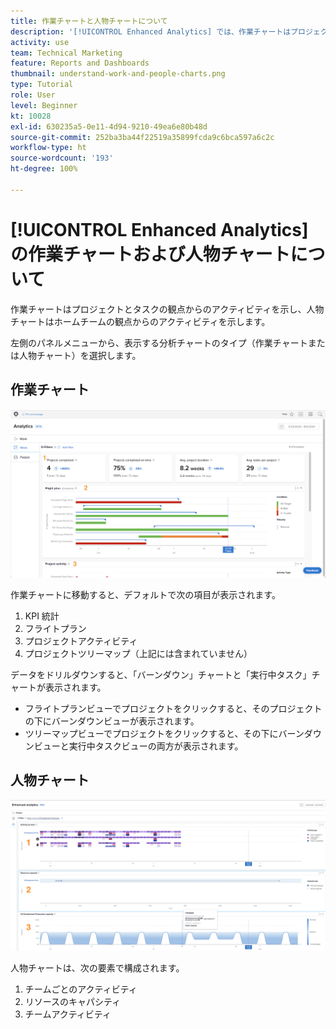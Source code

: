 ```yaml
---
title: 作業チャートと人物チャートについて
description: '[!UICONTROL Enhanced Analytics] では、作業チャートはプロジェクトとタスクの観点からのアクティビティを示し、人物チャートはホームチームの観点からのアクティビティを示します。'
activity: use
team: Technical Marketing
feature: Reports and Dashboards
thumbnail: understand-work-and-people-charts.png
type: Tutorial
role: User
level: Beginner
kt: 10028
exl-id: 630235a5-0e11-4d94-9210-49ea6e80b48d
source-git-commit: 252ba3ba44f22519a35899fcda9c6bca597a6c2c
workflow-type: ht
source-wordcount: '193'
ht-degree: 100%

---
```


# [!UICONTROL Enhanced Analytics] の作業チャートおよび人物チャートについて 

作業チャートはプロジェクトとタスクの観点からのアクティビティを示し、人物チャートはホームチームの観点からのアクティビティを示します。

左側のパネルメニューから、表示する分析チャートのタイプ（作業チャートまたは人物チャート）を選択します。

## 作業チャート

![で [!UICONTROL Analytics] 機能を見つけている画像[!DNL Workfront Classic]](assets/section-1-1.png)

作業チャートに移動すると、デフォルトで次の項目が表示されます。

1. KPI 統計
1. フライトプラン
1. プロジェクトアクティビティ
1. プロジェクトツリーマップ（上記には含まれていません）

データをドリルダウンすると、「バーンダウン」チャートと「実行中タスク」チャートが表示されます。

* フライトプランビューでプロジェクトをクリックすると、そのプロジェクトの下にバーンダウンビューが表示されます。
* ツリーマップビューでプロジェクトをクリックすると、その下にバーンダウンビューと実行中タスクビューの両方が表示されます。

## 人物チャート

![で [!UICONTROL Analytics] 機能を見つけている画像[!DNL Workfront Classic]](assets/section-1-2.png)

人物チャートは、次の要素で構成されます。

1. チームごとのアクティビティ
1. リソースのキャパシティ
1. チームアクティビティ

